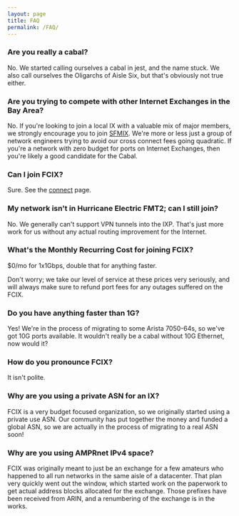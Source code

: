 ```yaml
---
layout: page
title: FAQ
permalink: /FAQ/
---
```


### Are you really a cabal?

No. We started calling ourselves a cabal in jest, and the name stuck.
We also call ourselves the Oligarchs of Aisle Six, but that's obviously not true either.

### Are you trying to compete with other Internet Exchanges in the Bay Area?

No. If you're looking to join a local IX with a valuable mix of major members, we strongly encourage you to join [SFMIX](https://sfmix.org/). We're more or less just a group of network engineers trying to avoid our cross connect fees going quadratic. If you're a network with zero budget for ports on Internet Exchanges, then you're likely a good candidate for the Cabal. 

### Can I join FCIX?

Sure. See the [connect](/connect/) page.

### My network isn't in Hurricane Electric FMT2; can I still join?

No. We generally can't support VPN tunnels into the IXP. That's just more work for us without any actual routing improvement for the Internet. 

### What's the Monthly Recurring Cost for joining FCIX?

$0/mo for 1x1Gbps, double that for anything faster.

Don't worry; we take our level of service at these prices very seriously, and will always make sure to refund port fees for any outages suffered on the FCIX.

### Do you have anything faster than 1G?

Yes! We're in the process of migrating to some Arista 7050-64s, so we've got 10G ports available. It wouldn't really be a cabal without 10G Ethernet, now would it?

### How do you pronounce FCIX?

It isn't polite.

### Why are you using a private ASN for an IX?

FCIX is a very budget focused organization, so we originally started using a private use ASN. Our community has put together the money and funded a global ASN, so we are actually in the process of migrating to a real ASN soon!

### Why are you using AMPRnet IPv4 space?

FCIX was originally meant to just be an exchange for a few amateurs who happened to all run networks in the same aisle of a datacenter. That plan very quickly went out the window, which started work on the paperwork to get actual address blocks allocated for the exchange. Those prefixes have been received from ARIN, and a renumbering of the exchange is in the works.
